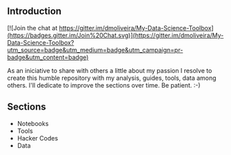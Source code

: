 ## Introduction

[![Join the chat at https://gitter.im/dmoliveira/My-Data-Science-Toolbox](https://badges.gitter.im/Join%20Chat.svg)](https://gitter.im/dmoliveira/My-Data-Science-Toolbox?utm_source=badge&utm_medium=badge&utm_campaign=pr-badge&utm_content=badge)

As an iniciative to share with others a little about my passion I resolve to create this humble repository with my analysis, guides, tools, data among others. I'll dedicate to improve the sections over time. Be patient. :-)

## Sections
* Notebooks
* Tools
* Hacker Codes
* Data
